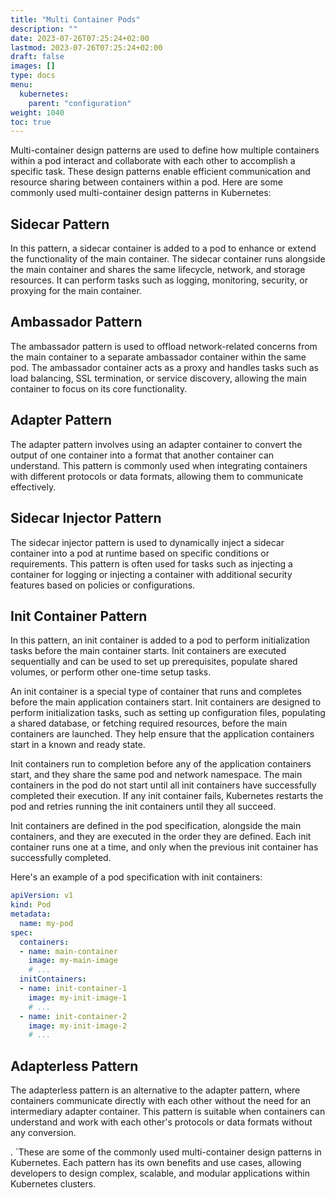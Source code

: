 ```yaml
---
title: "Multi Container Pods"
description: ""
date: 2023-07-26T07:25:24+02:00
lastmod: 2023-07-26T07:25:24+02:00
draft: false
images: []
type: docs
menu:
  kubernetes:
    parent: "configuration"
weight: 1040
toc: true
---
```


Multi-container design patterns are used to define how multiple containers within a pod interact and collaborate with each other to accomplish a specific task. These design patterns enable efficient communication and resource sharing between containers within a pod. Here are some commonly used multi-container design patterns in Kubernetes:

## Sidecar Pattern
In this pattern, a sidecar container is added to a pod to enhance or extend the functionality of the main container. The sidecar container runs alongside the main container and shares the same lifecycle, network, and storage resources. It can perform tasks such as logging, monitoring, security, or proxying for the main container.

## Ambassador Pattern
The ambassador pattern is used to offload network-related concerns from the main container to a separate ambassador container within the same pod. The ambassador container acts as a proxy and handles tasks such as load balancing, SSL termination, or service discovery, allowing the main container to focus on its core functionality.

## Adapter Pattern
The adapter pattern involves using an adapter container to convert the output of one container into a format that another container can understand. This pattern is commonly used when integrating containers with different protocols or data formats, allowing them to communicate effectively.

## Sidecar Injector Pattern
The sidecar injector pattern is used to dynamically inject a sidecar container into a pod at runtime based on specific conditions or requirements. This pattern is often used for tasks such as injecting a container for logging or injecting a container with additional security features based on policies or configurations.

## Init Container Pattern
In this pattern, an init container is added to a pod to perform initialization tasks before the main container starts. Init containers are executed sequentially and can be used to set up prerequisites, populate shared volumes, or perform other one-time setup tasks.


An init container is a special type of container that runs and completes before the main application containers start. Init containers are designed to perform initialization tasks, such as setting up configuration files, populating a shared database, or fetching required resources, before the main containers are launched. They help ensure that the application containers start in a known and ready state.

Init containers run to completion before any of the application containers start, and they share the same pod and network namespace. The main containers in the pod do not start until all init containers have successfully completed their execution. If any init container fails, Kubernetes restarts the pod and retries running the init containers until they all succeed.

Init containers are defined in the pod specification, alongside the main containers, and they are executed in the order they are defined. Each init container runs one at a time, and only when the previous init container has successfully completed.

Here's an example of a pod specification with init containers:
```yaml
apiVersion: v1
kind: Pod
metadata:
  name: my-pod
spec:
  containers:
  - name: main-container
    image: my-main-image
    # ...
  initContainers:
  - name: init-container-1
    image: my-init-image-1
    # ...
  - name: init-container-2
    image: my-init-image-2
    # ...

```

## Adapterless Pattern
The adapterless pattern is an alternative to the adapter pattern, where containers communicate directly with each other without the need for an intermediary adapter container. This pattern is suitable when containers can understand and work with each other's protocols or data formats without any conversion.

. `These are some of the commonly used multi-container design patterns in Kubernetes. Each pattern has its own benefits and use cases, allowing developers to design complex, scalable, and modular applications within Kubernetes clusters.
